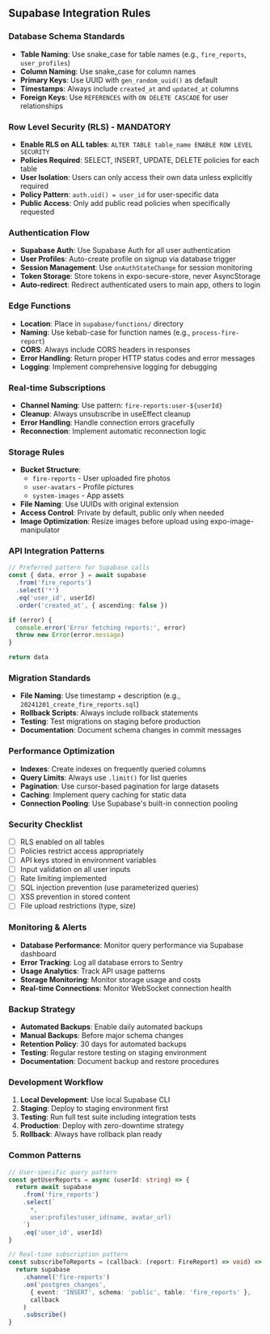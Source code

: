 ## Supabase Integration Rules

### Database Schema Standards
- **Table Naming**: Use snake_case for table names (e.g., `fire_reports`, `user_profiles`)
- **Column Naming**: Use snake_case for column names
- **Primary Keys**: Use UUID with `gen_random_uuid()` as default
- **Timestamps**: Always include `created_at` and `updated_at` columns
- **Foreign Keys**: Use `REFERENCES` with `ON DELETE CASCADE` for user relationships

### Row Level Security (RLS) - MANDATORY
- **Enable RLS on ALL tables**: `ALTER TABLE table_name ENABLE ROW LEVEL SECURITY`
- **Policies Required**: SELECT, INSERT, UPDATE, DELETE policies for each table
- **User Isolation**: Users can only access their own data unless explicitly required
- **Policy Pattern**: `auth.uid() = user_id` for user-specific data
- **Public Access**: Only add public read policies when specifically requested

### Authentication Flow
- **Supabase Auth**: Use Supabase Auth for all user authentication
- **User Profiles**: Auto-create profile on signup via database trigger
- **Session Management**: Use `onAuthStateChange` for session monitoring
- **Token Storage**: Store tokens in expo-secure-store, never AsyncStorage
- **Auto-redirect**: Redirect authenticated users to main app, others to login

### Edge Functions
- **Location**: Place in `supabase/functions/` directory
- **Naming**: Use kebab-case for function names (e.g., `process-fire-report`)
- **CORS**: Always include CORS headers in responses
- **Error Handling**: Return proper HTTP status codes and error messages
- **Logging**: Implement comprehensive logging for debugging

### Real-time Subscriptions
- **Channel Naming**: Use pattern: `fire-reports:user-${userId}`
- **Cleanup**: Always unsubscribe in useEffect cleanup
- **Error Handling**: Handle connection errors gracefully
- **Reconnection**: Implement automatic reconnection logic

### Storage Rules
- **Bucket Structure**: 
  - `fire-reports` - User uploaded fire photos
  - `user-avatars` - Profile pictures
  - `system-images` - App assets
- **File Naming**: Use UUIDs with original extension
- **Access Control**: Private by default, public only when needed
- **Image Optimization**: Resize images before upload using expo-image-manipulator

### API Integration Patterns
```typescript
// Preferred pattern for Supabase calls
const { data, error } = await supabase
  .from('fire_reports')
  .select('*')
  .eq('user_id', userId)
  .order('created_at', { ascending: false })

if (error) {
  console.error('Error fetching reports:', error)
  throw new Error(error.message)
}

return data
```

### Migration Standards
- **File Naming**: Use timestamp + description (e.g., `20241201_create_fire_reports.sql`)
- **Rollback Scripts**: Always include rollback statements
- **Testing**: Test migrations on staging before production
- **Documentation**: Document schema changes in commit messages

### Performance Optimization
- **Indexes**: Create indexes on frequently queried columns
- **Query Limits**: Always use `.limit()` for list queries
- **Pagination**: Use cursor-based pagination for large datasets
- **Caching**: Implement query caching for static data
- **Connection Pooling**: Use Supabase's built-in connection pooling

### Security Checklist
- [ ] RLS enabled on all tables
- [ ] Policies restrict access appropriately
- [ ] API keys stored in environment variables
- [ ] Input validation on all user inputs
- [ ] Rate limiting implemented
- [ ] SQL injection prevention (use parameterized queries)
- [ ] XSS prevention in stored content
- [ ] File upload restrictions (type, size)

### Monitoring & Alerts
- **Database Performance**: Monitor query performance via Supabase dashboard
- **Error Tracking**: Log all database errors to Sentry
- **Usage Analytics**: Track API usage patterns
- **Storage Monitoring**: Monitor storage usage and costs
- **Real-time Connections**: Monitor WebSocket connection health

### Backup Strategy
- **Automated Backups**: Enable daily automated backups
- **Manual Backups**: Before major schema changes
- **Retention Policy**: 30 days for automated backups
- **Testing**: Regular restore testing on staging environment
- **Documentation**: Document backup and restore procedures

### Development Workflow
1. **Local Development**: Use local Supabase CLI
2. **Staging**: Deploy to staging environment first
3. **Testing**: Run full test suite including integration tests
4. **Production**: Deploy with zero-downtime strategy
5. **Rollback**: Always have rollback plan ready

### Common Patterns
```typescript
// User-specific query pattern
const getUserReports = async (userId: string) => {
  return await supabase
    .from('fire_reports')
    .select(`
      *,
      user:profiles!user_id(name, avatar_url)
    `)
    .eq('user_id', userId)
}

// Real-time subscription pattern
const subscribeToReports = (callback: (report: FireReport) => void) => {
  return supabase
    .channel('fire-reports')
    .on('postgres_changes', 
      { event: 'INSERT', schema: 'public', table: 'fire_reports' },
      callback
    )
    .subscribe()
}